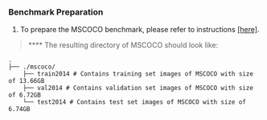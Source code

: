 ### Benchmark Preparation

1. To prepare the MSCOCO benchmark, please refer to instructions [[here]](https://github.com/yxuansu/MAGIC/tree/main/data/raw_images/mscoco).

> **** The resulting directory of MSCOCO should look like:

    .
    ├── ./mscoco/                    
        ├── train2014 # Contains training set images of MSCOCO with size of 13.66GB
        ├── val2014 # Contains validation set images of MSCOCO with size of 6.72GB
        └── test2014 # Contains test set images of MSCOCO with size of 6.74GB

